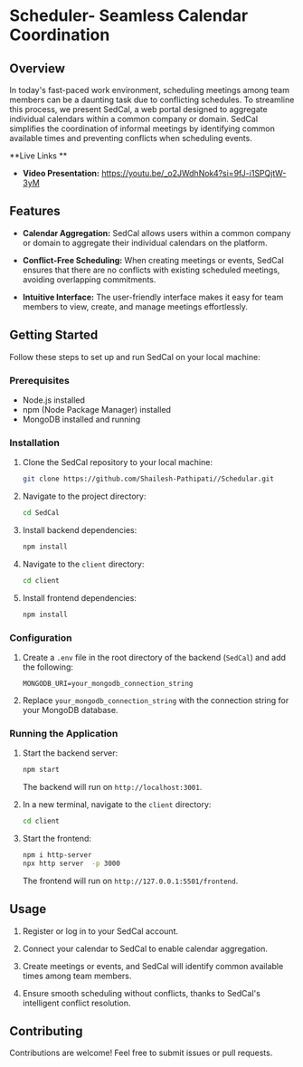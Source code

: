 # Scheduler- Seamless Calendar Coordination


## Overview

In today's fast-paced work environment, scheduling meetings among team members can be a daunting task due to conflicting schedules. To streamline this process, we present SedCal, a web portal designed to aggregate individual calendars within a common company or domain. SedCal simplifies the coordination of informal meetings by identifying common available times and preventing conflicts when scheduling events.

**Live Links
**
- **Video Presentation:**  https://youtu.be/_o2JWdhNok4?si=9fJ-i1SPQjtW-3yM
  
## Features

- **Calendar Aggregation:** SedCal allows users within a common company or domain to aggregate their individual calendars on the platform.

- **Conflict-Free Scheduling:** When creating meetings or events, SedCal ensures that there are no conflicts with existing scheduled meetings, avoiding overlapping commitments.

- **Intuitive Interface:** The user-friendly interface makes it easy for team members to view, create, and manage meetings effortlessly.

## Getting Started

Follow these steps to set up and run SedCal on your local machine:

### Prerequisites

- Node.js installed
- npm (Node Package Manager) installed
- MongoDB installed and running

### Installation

1. Clone the SedCal repository to your local machine:

   ```bash
   git clone https://github.com/Shailesh-Pathipati//Schedular.git
   ```

2. Navigate to the project directory:

   ```bash
   cd SedCal
   ```

3. Install backend dependencies:

   ```bash
   npm install
   ```

4. Navigate to the `client` directory:

   ```bash
   cd client
   ```

5. Install frontend dependencies:

   ```bash
   npm install
   ```

### Configuration

1. Create a `.env` file in the root directory of the backend (`SedCal`) and add the following:

   ```env
   MONGODB_URI=your_mongodb_connection_string
   ```

2. Replace `your_mongodb_connection_string` with the connection string for your MongoDB database.

### Running the Application

1. Start the backend server:

   ```bash
   npm start
   ```

   The backend will run on `http://localhost:3001`.

2. In a new terminal, navigate to the `client` directory:

   ```bash
   cd client
   ```

3. Start the frontend:

   ```bash
   npm i http-server
   npx http server  -p 3000
   ```

   The frontend will run on `http://127.0.0.1:5501/frontend`.


## Usage

1. Register or log in to your SedCal account.

2. Connect your calendar to SedCal to enable calendar aggregation.

3. Create meetings or events, and SedCal will identify common available times among team members.

4. Ensure smooth scheduling without conflicts, thanks to SedCal's intelligent conflict resolution.

## Contributing

Contributions are welcome! Feel free to submit issues or pull requests.

